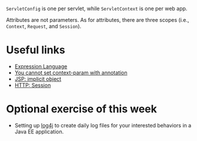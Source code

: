 `ServletConfig` is one per servlet, while `ServletContext` is one per web app.

Attributes are not parameters. As for attributes, there are three scopes (i.e., `Context`, `Request`, and `Session`).

# Useful links
- [Expression Language](https://stackoverflow.com/tags/el/info)
- [You cannot set context-param with annotation](https://stackoverflow.com/questions/7970051)
- [JSP: implicit object](https://www.tutorialspoint.com/jsp/jsp_implicit_objects.htm)
- [HTTP: Session](https://developer.mozilla.org/en-US/docs/Web/HTTP/Session)

# Optional exercise of this week
- Setting up [log4j](https://logging.apache.org/log4j/2.x/) to create daily log files for your interested behaviors in a Java EE application.